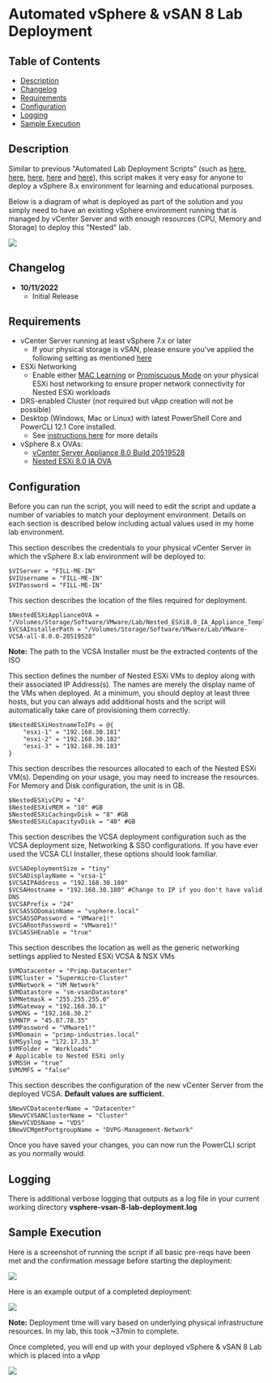 # Automated vSphere & vSAN 8 Lab Deployment

## Table of Contents

* [Description](#description)
* [Changelog](#changelog)
* [Requirements](#requirements)
* [Configuration](#configuration)
* [Logging](#logging)
* [Sample Execution](#sample-execution)

## Description

Similar to previous "Automated Lab Deployment Scripts" (such as [here](https://www.williamlam.com/2016/11/vghetto-automated-vsphere-lab-deployment-for-vsphere-6-0u2-vsphere-6-5.html), [here](https://www.williamlam.com/2017/10/vghetto-automated-nsx-t-2-0-lab-deployment.html), [here](https://www.williamlam.com/2018/06/vghetto-automated-pivotal-container-service-pks-lab-deployment.html), [here](https://www.williamlam.com/2020/04/automated-vsphere-7-and-vsphere-with-kubernetes-lab-deployment-script.html) and [here](https://www.williamlam.com/2020/10/automated-vsphere-with-tanzu-lab-deployment-script.html)), this script makes it very easy for anyone to deploy a vSphere 8.x environment for learning and educational purposes.

Below is a diagram of what is deployed as part of the solution and you simply need to have an existing vSphere environment running that is managed by vCenter Server and with enough resources (CPU, Memory and Storage) to deploy this "Nested" lab.

![](screenshots/screenshot-1.png)

## Changelog

* **10/11/2022**
  * Initial Release

## Requirements
* vCenter Server running at least vSphere 7.x or later
    * If your physical storage is vSAN, please ensure you've applied the following setting as mentioned [here](https://www.williamlam.com/2013/11/how-to-run-nested-esxi-on-top-of-vsan.html)
* ESXi Networking
  * Enable either [MAC Learning](https://williamlam.com/2018/04/native-mac-learning-in-vsphere-6-7-removes-the-need-for-promiscuous-mode-for-nested-esxi.html) or [Promiscuous Mode](https://kb.vmware.com/kb/1004099) on your physical ESXi host networking to ensure proper network connectivity for Nested ESXi workloads
* DRS-enabled Cluster (not required but vApp creation will not be possible)
* Desktop (Windows, Mac or Linux) with latest PowerShell Core and PowerCLI 12.1 Core installed. 
    * See [ instructions here](https://blogs.vmware.com/PowerCLI/2018/03/installing-powercli-10-0-0-macos.html) for more details
* vSphere 8.x OVAs:
    * [vCenter Server Appliance 8.0 Build 20519528](https://customerconnect.vmware.com/downloads/get-download?downloadGroup=VC800)
    * [Nested ESXi 8.0 IA OVA](https://download3.vmware.com/software/vmw-tools/nested-esxi/Nested_ESXi8.0_IA_Appliance_Template_v2.ova)

## Configuration

Before you can run the script, you will need to edit the script and update a number of variables to match your deployment environment. Details on each section is described below including actual values used in my home lab environment.

This section describes the credentials to your physical vCenter Server in which the vSphere 8.x lab environment will be deployed to:
```console
$VIServer = "FILL-ME-IN"
$VIUsername = "FILL-ME-IN"
$VIPassword = "FILL-ME-IN"
```

This section describes the location of the files required for deployment.

```console
$NestedESXiApplianceOVA = "/Volumes/Storage/Software/VMware/Lab/Nested_ESXi8.0_IA_Appliance_Template_v2.ova"
$VCSAInstallerPath = "/Volumes/Storage/Software/VMware/Lab/VMware-VCSA-all-8.0.0-20519528"
```

**Note:** The path to the VCSA Installer must be the extracted contents of the ISO

This section defines the number of Nested ESXi VMs to deploy along with their associated IP Address(s). The names are merely the display name of the VMs when deployed. At a minimum, you should deploy at least three hosts, but you can always add additional hosts and the script will automatically take care of provisioning them correctly.
```console
$NestedESXiHostnameToIPs = @{
    "esxi-1" = "192.168.30.181"
    "esxi-2" = "192.168.30.182"
    "esxi-3" = "192.168.30.183"
}
```

This section describes the resources allocated to each of the Nested ESXi VM(s). Depending on your usage, you may need to increase the resources. For Memory and Disk configuration, the unit is in GB.
```console
$NestedESXivCPU = "4"
$NestedESXivMEM = "10" #GB
$NestedESXiCachingvDisk = "8" #GB
$NestedESXiCapacityvDisk = "40" #GB
```

This section describes the VCSA deployment configuration such as the VCSA deployment size, Networking & SSO configurations. If you have ever used the VCSA CLI Installer, these options should look familiar.
```console
$VCSADeploymentSize = "tiny"
$VCSADisplayName = "vcsa-1"
$VCSAIPAddress = "192.168.30.180"
$VCSAHostname = "192.168.30.180" #Change to IP if you don't have valid DNS
$VCSAPrefix = "24"
$VCSASSODomainName = "vsphere.local"
$VCSASSOPassword = "VMware1!"
$VCSARootPassword = "VMware1!"
$VCSASSHEnable = "true"
```

This section describes the location as well as the generic networking settings applied to Nested ESXi VCSA & NSX VMs

```console
$VMDatacenter = "Primp-Datacenter"
$VMCluster = "Supermicro-Cluster"
$VMNetwork = "VM Network"
$VMDatastore = "sm-vsanDatastore"
$VMNetmask = "255.255.255.0"
$VMGateway = "192.168.30.1"
$VMDNS = "192.168.30.2"
$VMNTP = "45.87.78.35"
$VMPassword = "VMware1!"
$VMDomain = "primp-industries.local"
$VMSyslog = "172.17.33.3"
$VMFolder = "Workloads"
# Applicable to Nested ESXi only
$VMSSH = "true"
$VMVMFS = "false"
```

This section describes the configuration of the new vCenter Server from the deployed VCSA. **Default values are sufficient.**

```console
$NewVCDatacenterName = "Datacenter"
$NewVCVSANClusterName = "Cluster"
$NewVCVDSName = "VDS"
$NewVCMgmtPortgroupName = "DVPG-Management-Network"
```

Once you have saved your changes, you can now run the PowerCLI script as you normally would.

## Logging

There is additional verbose logging that outputs as a log file in your current working directory **vsphere-vsan-8-lab-deployment.log**

## Sample Execution

Here is a screenshot of running the script if all basic pre-reqs have been met and the confirmation message before starting the deployment:

![](screenshots/screenshot-2.png)

Here is an example output of a completed deployment:

![](screenshots/screenshot-3.png)

**Note:** Deployment time will vary based on underlying physical infrastructure resources. In my lab, this took ~37min to complete.

Once completed, you will end up with your deployed vSphere & vSAN 8 Lab which is placed into a vApp

![](screenshots/screenshot-4.png)
